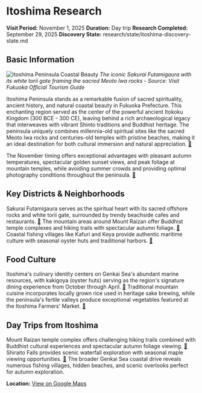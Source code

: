 # Itoshima Research

**Visit Period:** November 1, 2025
**Duration:** Day trip
**Research Completed:** September 29, 2025
**Discovery State:** research/state/itoshima-discovery-state.md

## Basic Information

![Itoshima Peninsula Coastal Beauty](https://www.crossroadfukuoka.jp/storage/tourism_attractions/12456/responsive_images/3aFSeQyQ7aa6des3AMQPCaDQE5QOMOWLPwKJX82V__1673_1115.jpg)
*The iconic Sakurai Futamigaura with its white torii gate framing the sacred Meoto Iwa rocks - Source: Visit Fukuoka Official Tourism Guide*

Itoshima Peninsula stands as a remarkable fusion of sacred spirituality, ancient history, and natural coastal beauty in Fukuoka Prefecture. This enchanting region served as the center of the powerful ancient Itokoku Kingdom (300 BCE - 300 CE), leaving behind a rich archaeological legacy that interweaves with vibrant Shinto traditions and Buddhist heritage. The peninsula uniquely combines millennia-old spiritual sites like the sacred Meoto Iwa rocks and centuries-old temples with pristine beaches, making it an ideal destination for both cultural immersion and natural appreciation. [🔗](https://www.crossroadfukuoka.jp/en/spot/12456)

The November timing offers exceptional advantages with pleasant autumn temperatures, spectacular golden sunset views, and peak foliage at mountain temples, while avoiding summer crowds and providing optimal photography conditions throughout the peninsula. [🔗](https://www.agatetravel.com/japan/fukuoka/weather-in-november.html)

## Key Districts & Neighborhoods

Sakurai Futamigaura serves as the spiritual heart with its sacred offshore rocks and white torii gate, surrounded by trendy beachside cafes and restaurants. [🔗](https://www.crossroadfukuoka.jp/en/spot/12456) The mountain areas around Mount Raizan offer Buddhist temple complexes and hiking trails with spectacular autumn foliage. [🔗](https://danslegris.com/blogs/journal/raizan-sennyoji-daihioin-temple) Coastal fishing villages like Kafuri and Keya provide authentic maritime culture with seasonal oyster huts and traditional harbors. [🔗](https://www.visit-kyushu.com/en/see-and-do/spots/meoto-iwa/)

## Food Culture

Itoshima's culinary identity centers on Genkai Sea's abundant marine resources, with kakigoya (oyster huts) serving as the region's signature dining experience from October through April. [🔗](https://itoshima-now.com/en/event/sakurai-futamigaura-shimenawa-festival/) Traditional mountain cuisine incorporates locally grown rice used in heritage sake brewing, while the peninsula's fertile valleys produce exceptional vegetables featured at the Itoshima Farmers' Market. [🔗](https://en.japantravel.com/article/fukuoka-day-trip-itoshima-s-sakurai-futamigaura-couple-stones/69989)

## Day Trips from Itoshima

Mount Raizan temple complex offers challenging hiking trails combined with Buddhist cultural experiences and spectacular autumn foliage viewing. [🔗](https://www.atlasobscura.com/places/raizan-sennyoji-temple) Shiraito Falls provides scenic waterfall exploration with seasonal maple viewing opportunities. [🔗](https://wanderlog.com/weather/672/11/itoshima-weather-in-november) The broader Genkai Sea coastal drive reveals numerous fishing villages, hidden beaches, and scenic overlooks perfect for autumn exploration.

**Location:** [View on Google Maps](https://maps.google.com/?q=33.5569,130.1963)